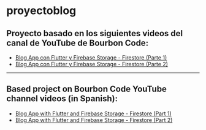# proyectoblog

## Proyecto basado en los siguientes videos del canal de YouTube de Bourbon Code:

- [Blog App con Flutter y Firebase Storage - Firestore (Parte 1)](https://www.youtube.com/watch?v=CWLvfutxFFQ&t=80s)
- [Blog App con Flutter y Firebase Storage - Firestore (Parte 2)](https://www.youtube.com/watch?v=n9UtE4RJ5C8&t=10s)

****

## Based project on Bourbon Code YouTube channel videos (in Spanish):

- [Blog App with Flutter and Firebase Storage - Firestore (Part 1)](https://www.youtube.com/watch?v=CWLvfutxFFQ&t=80s)
- [Blog App with Flutter and Firebase Storage - Firestore (Part 2)](https://www.youtube.com/watch?v=n9UtE4RJ5C8&t=10s)
